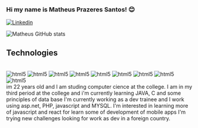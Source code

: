 

### Hi my name is Matheus Prazeres Santos! 😊

[![Linkedin](https://img.shields.io/badge/LinkedIn-0077B5?style=for-the-badge&logo=linkedin&logoColor=white)](https://www.linkedin.com/in/matheuspsantos/)

![Matheus GitHub stats](https://github-readme-stats.vercel.app/api?username=prazeresmath&show_icons=true&theme=radical)

## Technologies

<div style="display: inline_block"><br />
    <img alt="html5" align="center" src="https://img.shields.io/badge/HTML-239120?style=for-the-badge&logo=html5&logoColor=white" />
    <img alt="html5" align="center" src="https://img.shields.io/badge/CSS-239120?&style=for-the-badge&logo=css3&logoColor=white" />
    <img alt="html5" align="center" src="https://img.shields.io/badge/JavaScript-F7DF1E?style=for-the-badge&logo=javascript&logoColor=black" />
    <img alt="html5" align="center" src="https://img.shields.io/badge/.NET-5C2D91?style=for-the-badge&logo=.net&logoColor=white" />
    <img alt="html5" align="center" src="https://img.shields.io/badge/C-00599C?style=for-the-badge&logo=c&logoColor=white" />
    <img alt="html5" align="center" src="https://img.shields.io/badge/Java-ED8B00?style=for-the-badge&logo=java&logoColor=white" />
    <img alt="html5" align="center" src="https://img.shields.io/badge/PHP-777BB4?style=for-the-badge&logo=php&logoColor=white" />
    <img alt="html5" align="center" src="https://img.shields.io/badge/Bootstrap-563D7C?style=for-the-badge&logo=bootstrap&logoColor=white" />
    <img alt="html5" align="center" src="https://img.shields.io/badge/MySQL-00000F?style=for-the-badge&logo=mysql&logoColor=white" />
    
</div>
 im 22 years old and I am studing computer cience at the college. I am in my third period at the college and i'm currently learning JAVA, C and some principles of data base
I'm currently working as a dev trainee and I work using asp.net, PHP, javascript and MYSQL. I'm interested in learning more of javascript and react for learn some of development of mobile apps
I'm trying new challenges looking for work as dev in a foreign country.


